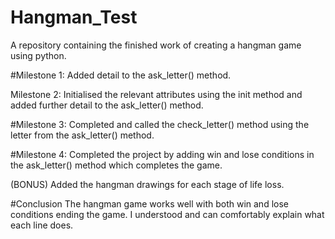 # Hangman_Test

A repository containing the finished work of creating a hangman game using python.

#Milestone 1:
Added detail to the ask_letter() method.

Milestone 2:
Initialised the relevant attributes using the init method and added further detail to the ask_letter() method.

#Milestone 3:
Completed and called the check_letter() method using the letter from the ask_letter() method.

#Milestone 4:
Completed the project by adding win and lose conditions in the ask_letter() method which completes the game.

(BONUS) Added the hangman drawings for each stage of life loss.

#Conclusion
The hangman game works well with both win and lose conditions ending the game. I understood and can comfortably explain what each line does.

